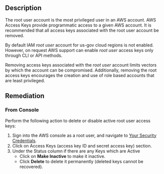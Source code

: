 ## Description

The root user account is the most privileged user in an AWS account. AWS Access Keys provide programmatic access to a given AWS account. It is recommended that all access keys associated with the root user account be removed.

By default IAM *root user* account for us-gov cloud regions is not enabled. However, on request AWS support can enable *root user* access keys only through CLI or API methods.

Removing access keys associated with the *root user* account limits vectors by which the account can be compromised. Additionally, removing the root access keys encourages the creation and use of role based accounts that are least privileged.

## Remediation

### From Console

Perform the following action to delete or disable active root user access keys:

1. Sign into the AWS console as a root user, and navigate to [Your Security Credentials](https://console.aws.amazon.com/iam/home#/security_credentials).
2. Click on Access Keys (access key ID and secret access key) section.
3. Under the Status column if there are any Keys which are Active
    - Click on **Make Inactive** to make it inactive.
    - Click **Delete** to delete it permanently (deleted keys cannot be recovered).